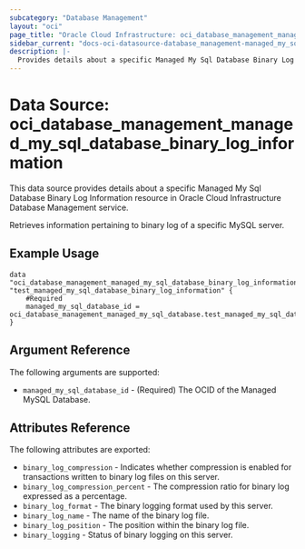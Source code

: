 ```yaml
---
subcategory: "Database Management"
layout: "oci"
page_title: "Oracle Cloud Infrastructure: oci_database_management_managed_my_sql_database_binary_log_information"
sidebar_current: "docs-oci-datasource-database_management-managed_my_sql_database_binary_log_information"
description: |-
  Provides details about a specific Managed My Sql Database Binary Log Information in Oracle Cloud Infrastructure Database Management service
---
```


# Data Source: oci_database_management_managed_my_sql_database_binary_log_information
This data source provides details about a specific Managed My Sql Database Binary Log Information resource in Oracle Cloud Infrastructure Database Management service.

Retrieves information pertaining to binary log of a specific MySQL server.


## Example Usage

```hcl
data "oci_database_management_managed_my_sql_database_binary_log_information" "test_managed_my_sql_database_binary_log_information" {
	#Required
	managed_my_sql_database_id = oci_database_management_managed_my_sql_database.test_managed_my_sql_database.id
}
```

## Argument Reference

The following arguments are supported:

* `managed_my_sql_database_id` - (Required) The OCID of the Managed MySQL Database.


## Attributes Reference

The following attributes are exported:

* `binary_log_compression` - Indicates whether compression is enabled for transactions written to binary log files on this server.
* `binary_log_compression_percent` - The compression ratio for binary log expressed as a percentage.
* `binary_log_format` - The binary logging format used by this server.
* `binary_log_name` - The name of the binary log file.
* `binary_log_position` - The position within the binary log file.
* `binary_logging` - Status of binary logging on this server.

